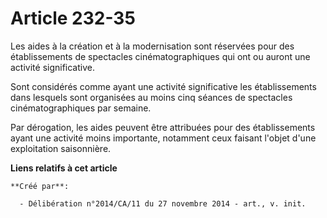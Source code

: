 # Article 232-35

Les aides à la création et à la modernisation sont réservées pour des établissements de spectacles cinématographiques qui ont
ou auront une activité significative. 

Sont considérés comme ayant une activité significative les établissements dans lesquels sont organisées au moins cinq séances
de spectacles cinématographiques par semaine. 

Par dérogation, les aides peuvent être attribuées pour des établissements ayant une activité moins importante, notamment ceux
faisant l'objet d'une exploitation saisonnière.

**Liens relatifs à cet article**

	**Créé par**:

	  - Délibération n°2014/CA/11 du 27 novembre 2014 - art., v. init.
